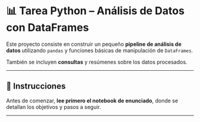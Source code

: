 # 📊 Tarea Python – Análisis de Datos con DataFrames

Este proyecto consiste en construir un pequeño **pipeline de análisis de datos** utilizando `pandas` y funciones básicas de manipulación de `DataFrames`.

También se incluyen **consultas** y resúmenes sobre los datos procesados.

---

## 📄 Instrucciones

Antes de comenzar, **lee primero el notebook de enunciado**, donde se detallan los objetivos y pasos a seguir.

---
